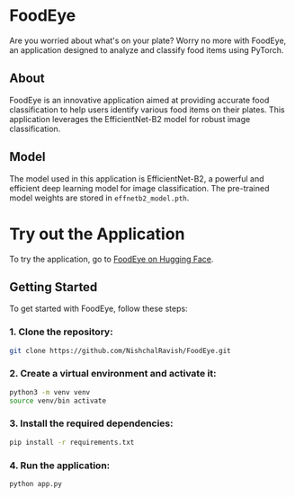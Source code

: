 # FoodEye

Are you worried about what's on your plate? Worry no more with FoodEye, an application designed to analyze and classify food items using PyTorch.

## About

FoodEye is an innovative application aimed at providing accurate food classification to help users identify various food items on their plates. This application leverages the EfficientNet-B2 model for robust image classification.

## Model

The model used in this application is EfficientNet-B2, a powerful and efficient deep learning model for image classification. The pre-trained model weights are stored in `effnetb2_model.pth`.

# Try out the Application
To try the application, go to [FoodEye on Hugging Face](https://huggingface.co/spaces/Nishchal08/FoodEye).

## Getting Started

To get started with FoodEye, follow these steps:

### 1. Clone the repository:
```bash
git clone https://github.com/NishchalRavish/FoodEye.git
```
### 2. Create a virtual environment and activate it:
```bash
python3 -m venv venv
source venv/bin activate
```
### 3. Install the required dependencies:
```bash
pip install -r requirements.txt
```
### 4. Run the application:
```bash
python app.py
```

